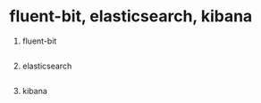 # fluent-bit, elasticsearch, kibana
1. fluent-bit
```
```
2. elasticsearch
```
```
3. kibana
```
```
